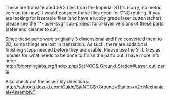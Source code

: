 These are transliterated SVG files from the Imperial STL's (sorry, no metric version for now). I would consider these files good for CNC routing. If you are looking for laserable files (and have a hobby grade laser cutter/etcher), please see the “*-laser-svg” sub-project for 3-layer versions of these parts (safer and cleaner to cut).

Since these parts were originally 3 dimensional and I’ve converted them to 2D, some things are lost in translation. As such, there are additional finishing steps needed before they are usable. Please use the STL files as models for what needs to be done to finish the parts out. I have more info here:
http://bloominglabs.org/index.php/SatNOGS_Ground_Station#Laser_cut_parts

Also check out the assembly directions:
http://satnogs.dozuki.com/Guide/SatNOGS+Ground+Station+v2+Mechanical+Assembly/1
